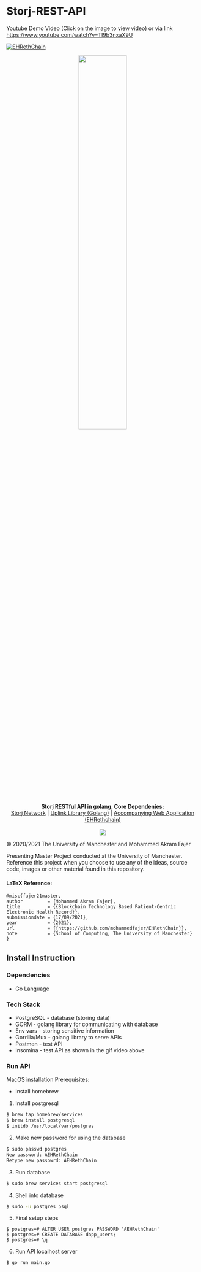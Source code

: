 # Storj-REST-API


Youtube Demo Video (Click on the image to view video) or via link https://www.youtube.com/watch?v=TI9b3nxaX9U


 [![EHRethChain](https://github.com/mohammedfajer/EHRethChain/blob/main/Screenshot%202021-09-14%20at%2023.55.54.png)](https://www.youtube.com/watch?v=TI9b3nxaX9U)
 

<p align="center">
   <img src="https://github.com/mohammedfajer/Storj-REST-API/blob/main/golang_img.jpeg" width="50%"/> <br>
  <b>Storj RESTful API in golang. Core Dependenies: </b><br>
  <a href="https://storj.io/">Storj Network</a> |
  <a href="https://pkg.go.dev/storj.io/uplink">Uplink Library (Golang)</a> |
  <a href="https://github.com/mohammedfajer/EHRethChain">Accompanying Web Application (EHRethchain)</a>
  <br><br>
   
 <img src="https://github.com/mohammedfajer/Storj-REST-API/blob/main/2021-09-14%2017-08-49.gif"/>
</p>




© 2020/2021 The University of Manchester and Mohammed Akram Fajer


Presenting Master Project conducted at the University of Manchester. Reference this project when you choose to use any of the ideas, source code, images or other material found in this repository.

#### LaTeX Reference:

```
@misc{fajer21master,
author         = {Mohammed Akram Fajer},
title          = {{Blockchain Technology Based Patient-Centric Electronic Health Record}},
submissiondate = {17/09/2021},
year           = {2021},
url            = {{https://github.com/mohammedfajer/EHRethChain}},
note           = {School of Computing, The University of Manchester}
}
```



## Install Instruction

### Dependencies
- Go Language

### Tech Stack
- PostgreSQL - database (storing data)
- GORM - golang library for communicating with database
- Env vars - storing sensitive information
- Gorrilla/Mux - golang library to serve APIs
- Postmen - test API
- Insomina - test API as shown in the gif video above

### Run API
MacOS installation
Prerequisites:
- Install homebrew


1. Install postgresql

```bash
$ brew tap homebrew/services
$ brew install postgresql
$ initdb /usr/local/var/postgres
```

2. Make new password for using the database

```bash
$ sudo passwd postgres
New password: AEHRethChain
Retype new passowrd: AEHRethChain
```
3. Run database

```bash
$ sudo brew services start postgresql
```

4. Shell into database

```bash
$ sudo -u postgres psql
```

5. Final setup steps

```
$ postgres=# ALTER USER postgres PASSWORD 'AEHRethChain'
$ postgres=# CREATE DATABASE dapp_users;
$ postgres=# \q
```

6. Run API localhost server 

```
$ go run main.go 
```



